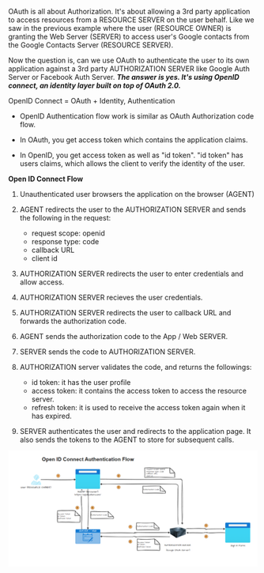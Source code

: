 OAuth is all about Authorization. It's about allowing a 3rd party application to access resources from a RESOURCE SERVER on the user behalf. Like we saw in the previous example where the user (RESOURCE OWNER) is granting the Web Server (SERVER) to access user's Google contacts from the Google Contacts Server (RESOURCE SERVER).

Now the question is, can we use OAuth to authenticate the user to its own application against a 3rd party AUTHORIZATION SERVER like Google Auth Server or Facebook Auth Server. **_The answer is yes. It's using OpenID connect, an identity layer built on top of OAuth 2.0._**

OpenID Connect = OAuth + Identity, Authentication

- OpenID Authentication flow work is similar as OAuth Authorization code flow.

- In OAuth, you get access token which contains the application claims.

- In OpenID, you get access token as well as "id token". "id token" has users claims, which allows the client to verify the identity of the user. 


**Open ID Connect Flow**

1. Unauthenticated user browsers the application on the browser (AGENT)

2. AGENT redirects the user to the AUTHORIZATION SERVER and sends the following in the request:
   - request scope: openid
   - response type: code
   - callback URL
   - client id

3. AUTHORIZATION SERVER redirects the user to enter credentials and allow access.

4. AUTHORIZATION SERVER recieves the user credentials.

5. AUTHORIZATION SERVER redirects the user to callback URL and forwards the authorization code.

6. AGENT sends the authorization code to the App / Web SERVER.

7. SERVER sends the code to AUTHORIZATION SERVER.

8. AUTHORIZATION server validates the code, and returns the followings:
   - id token: it has the user profile
   - access token: it contains the access token to access the resource server.
   - refresh token: it is used to receive the access token again when it has expired.

9. SERVER authenticates the user and redirects to the application page. It also sends the tokens to the AGENT to store for subsequent calls.


![image.png](./images/openid.png)

